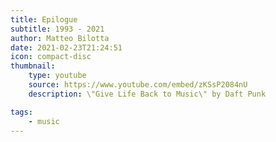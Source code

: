 ```yaml
---
title: Epilogue
subtitle: 1993 - 2021
author: Matteo Bilotta
date: 2021-02-23T21:24:51
icon: compact-disc
thumbnail:
    type: youtube
    source: https://www.youtube.com/embed/zKSsP2084nU
    description: \"Give Life Back to Music\" by Daft Punk

tags:
    - music
---
```

